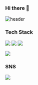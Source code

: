 ###                                                 Hi there 👋
![header](https://capsule-render.vercel.app/api?type=cylinder&color=gradient&height=150&section=header&text=Welcome%20To%20Hyewon's%20GitHub&fontSize=45&animation=twinkling&fontColor=d6ace6&fontAlign=50)
<!--
**Leehyewon96/Leehyewon96** is a ✨ _special_ ✨ repository because its `README.md` (this file) appears on your GitHub profile.


- 🔭 I’m currently working on ...
- 🌱 I’m currently learning ...
- 👯 I’m looking to collaborate on ...
- 🤔 I’m looking for help with ...
- 💬 Ask me about ...
- 📫 How to reach me: ...
- 😄 Pronouns: ...
- ⚡ Fun fact: ...
-->



### Tech Stack
<img src="https://img.shields.io/badge/c-A8B9CC?style=for-the-badge&logo=c&logoColor=black"> <img src="https://img.shields.io/badge/c++-00599C?style=for-the-badge&logo=cplusplus&logoColor=black">
<img src="https://img.shields.io/badge/react-20232a.svg?style=for-the-badge&logo=react&logoColor=61DAFB" />

<img src="https://img.shields.io/badge/VScode-007ACC?style=for-the-badge&logo=visualstudiocode&logoColor=black">

### SNS
<a href="https://www.instagram.com/hyeoniworld" target="_blank"><img src="https://img.shields.io/badge/Instagram-E4405F?style=flat-square&logo=instagram&logoColor=white"/></a>
